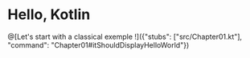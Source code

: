 # Hello, Kotlin

@[Let's start with a classical exemple !]({"stubs": ["src/Chapter01.kt"], "command": "Chapter01#itShouldDisplayHelloWorld"})
